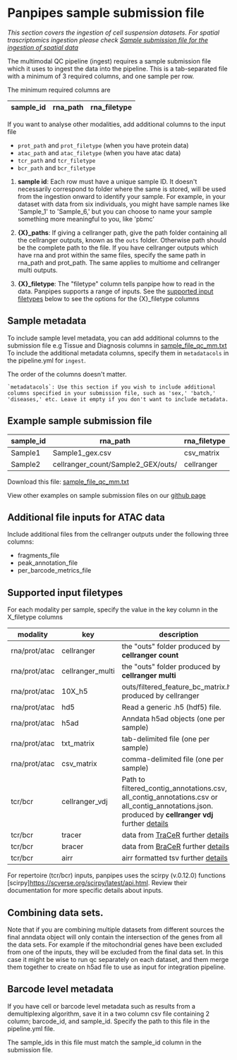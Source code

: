 
Panpipes sample submission file
===========================

*This section covers the ingestion of cell suspension datasets. For spatial trascriptomics ingestion please check [Sample submission file for the ingestion of spatial data](./setup_for_spatial_workflows.md)*

The multimodal QC pipeline (ingest) requires a sample submission file which it uses to ingest the data into the pipeline. This is a tab-separated file with a minimum of 3 required columns, and one sample per row.

The minimum required columns are

sample_id | rna_path | rna_filetype  
----------|----------|-------------

If you want to analyse other modalities, add additional columns to the input file

- `prot_path` and `prot_filetype` (when you have protein data)
- `atac_path` and `atac_filetype` (when you have atac data)
- `tcr_path` and `tcr_filetype`
- `bcr_path` and `bcr_filetype`

1. **sample id**: Each row must have a unique sample ID. It doesn't necessarily correspond to folder where the same is stored, will be used from the ingestion onward to identify your sample. 
For example, in your dataset with data from six individuals, you might have sample names like 'Sample_1' to 'Sample_6,' but you can choose to name your sample something more meaningful to you, like 'pbmc'

2. **{X}_paths**: If giving a cellranger path, give the path folder containing all the cellranger outputs, known as the `outs` folder. Otherwise path should be the complete path to the file. If you have cellranger outputs which have rna and prot within the same files, specify the same path in rna_path and prot_path. The same applies to multiome and cellranger multi outputs.


3. **{X}_filetype**: The "filetype" column tells panpipe how to read in the data. Panpipes supports a range of inputs. See the [supported input filetypes](#supported-input-filetypes) below to see the options for the {X}_filetype columns



## Sample metadata

To include sample level metadata, you can add additional columns to the submission file
e.g Tissue and Diagnosis columns in [sample_file_qc_mm.txt](sample_file_qc_mm)
To include the additional metadata columns, specify them in `metadatacols` in the pipeline.yml for `ingest`.

The order of the columns doesn't matter.

    `metadatacols`: Use this section if you wish to include additional columns specified in your submission file, such as 'sex,' 'batch,' 'diseases,' etc. Leave it empty if you don't want to include metadata.

## Example sample submission file


| sample_id | rna_path                           | rna_filetype | prot_path                            | prot_filetype | tissue | diagnosis |
|-----------|------------------------------------|--------------|-------------------------------------|--------------|--------|-----------|
| Sample1   | Sample1_gex.csv                    | csv_matrix   | Sample1_adt.csv                     | csv_matrix   | pbmc   | healthy   |
| Sample2   | cellranger_count/Sample2_GEX/outs/ | cellranger   | cellranger_count/Sample2_CITE/outs/ | cellranger   | pbmc   | diseased  |


Download this file: [sample_file_qc_mm.txt](sample_file_qc_mm.txt)

View other examples on sample submission files on our [github page](https://github.com/DendrouLab/panpipes/tree/main/panpipes/resources)


## Additional file inputs for ATAC data
Include additional files from the cellranger outputs under the following three columns:
- fragments_file 
- peak_annotation_file
- per_barcode_metrics_file

## Supported input filetypes

For each modality per sample, specify the value in the key column in the X_filetype columns

modality    |key       |description
------------|----------|----------
rna/prot/atac|cellranger| the "outs" folder produced by **cellranger count**
rna/prot/atac|cellranger_multi| the "outs" folder produced by **cellranger multi**
rna/prot/atac|10X_h5   | outs/filtered_feature_bc_matrix.h5 produced by cellranger
rna/prot/atac|hd5 | Read a generic .h5 (hdf5) file.
rna/prot/atac|h5ad  | Anndata h5ad objects (one per sample)
rna/prot/atac|txt_matrix  | tab-delimited file (one per sample)
rna/prot/atac|csv_matrix  | comma-delimited file (one per sample)
tcr/bcr     |cellranger_vdj| Path to filtered_contig_annotations.csv, all_contig_annotations.csv or all_contig_annotations.json.  produced by **cellranger vdj** further [details](https://scverse.org/scirpy/latest/generated/scirpy.io.read_10x_vdj.html)
tcr/bcr     |tracer| data from [TraCeR](https://github.com/Teichlab/tracer) further [details](https://scverse.org/scirpy/latest/generated/scirpy.io.read_tracer.html)
tcr/bcr     |bracer| data from [BraCeR](https://github.com/Teichlab/bracer) further [details](https://scverse.org/scirpy/latest/generated/scirpy.io.read_bracer.html)
tcr/bcr     |airr  | airr formatted tsv further [details](https://scverse.org/scirpy/latest/generated/scirpy.io.read_airr.html#scirpy.io.read_airr)

For repertoire (tcr/bcr) inputs, panpipes uses the scirpy (v.0.12.0) functions [scirpy]https://scverse.org/scirpy/latest/api.html. Review their documentation for more specific details about inputs.


## Combining data sets.
Note that if you are combining multiple datasets from different sources the final anndata object will only contain the intersection of the genes
from all the data sets. For example if the mitochondrial genes have been excluded from one of the inputs, they will be excluded from the final data set.
In this case it might be wise to run qc separately on each dataset, and them merge them together to create on h5ad file to use as input for
integration pipeline.



## Barcode level metadata 
If you have cell or barcode level metadata such as results from a demultiplexing algorithm, save it in a two column csv file containing 2 column; barcode_id, and sample_id. Specify the path to this file in the pipeline.yml file.

The sample_ids in this file must match the sample_id column in the submission file.
